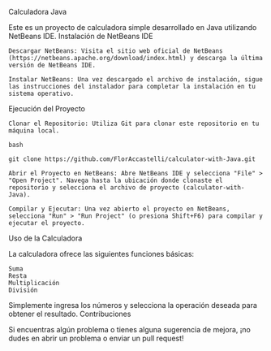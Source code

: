 Calculadora Java

Este es un proyecto de calculadora simple desarrollado en Java utilizando NetBeans IDE.
Instalación de NetBeans IDE

    Descargar NetBeans: Visita el sitio web oficial de NetBeans (https://netbeans.apache.org/download/index.html) y descarga la última versión de NetBeans IDE.

    Instalar NetBeans: Una vez descargado el archivo de instalación, sigue las instrucciones del instalador para completar la instalación en tu sistema operativo.

Ejecución del Proyecto

    Clonar el Repositorio: Utiliza Git para clonar este repositorio en tu máquina local.

    bash

    git clone https://github.com/FlorAccastelli/calculator-with-Java.git

    Abrir el Proyecto en NetBeans: Abre NetBeans IDE y selecciona "File" > "Open Project". Navega hasta la ubicación donde clonaste el repositorio y selecciona el archivo de proyecto (calculator-with-Java).

    Compilar y Ejecutar: Una vez abierto el proyecto en NetBeans, selecciona "Run" > "Run Project" (o presiona Shift+F6) para compilar y ejecutar el proyecto.

Uso de la Calculadora

La calculadora ofrece las siguientes funciones básicas:

    Suma
    Resta
    Multiplicación
    División

Simplemente ingresa los números y selecciona la operación deseada para obtener el resultado.
Contribuciones

Si encuentras algún problema o tienes alguna sugerencia de mejora, ¡no dudes en abrir un problema o enviar un pull request!

